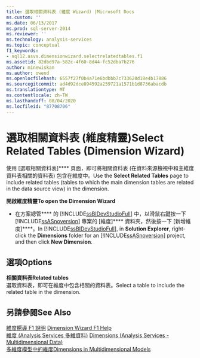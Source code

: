 ```yaml
---
title: 選取相關資料表 (維度 Wizard) |Microsoft Docs
ms.custom: ''
ms.date: 06/13/2017
ms.prod: sql-server-2014
ms.reviewer: ''
ms.technology: analysis-services
ms.topic: conceptual
f1_keywords:
- sql12.asvs.dimensionwizard.selectrelatedtables.f1
ms.assetid: 82dbd97a-582c-4f60-8d44-fc52dba7b276
author: minewiskan
ms.author: owend
ms.openlocfilehash: 6557f27f0b4a71e6bdbbb7c733628d18e4b17886
ms.sourcegitcommit: ad4d92dce894592a259721a1571b1d8736abacdb
ms.translationtype: MT
ms.contentlocale: zh-TW
ms.lasthandoff: 08/04/2020
ms.locfileid: "87708706"
---
```

# <a name="select-related-tables-dimension-wizard"></a><span data-ttu-id="ef241-102">選取相關資料表 (維度精靈)</span><span class="sxs-lookup"><span data-stu-id="ef241-102">Select Related Tables (Dimension Wizard)</span></span>
  <span data-ttu-id="ef241-103">使用 [選取相關資料表]\*\*\*\* 頁面，即可將相關資料表 (在資料來源檢視中和主維度資料表相關的資料表) 包含在維度中。</span><span class="sxs-lookup"><span data-stu-id="ef241-103">Use the **Select Related Tables** page to include related tables (tables to which the main dimension tables are related in the data source view) in the dimension.</span></span>  
  
 <span data-ttu-id="ef241-104">**開啟維度精靈**</span><span class="sxs-lookup"><span data-stu-id="ef241-104">**To open the Dimension Wizard**</span></span>  
  
-   <span data-ttu-id="ef241-105">在方案總管\*\*\*\* 的 [!INCLUDE[ssBIDevStudioFull](../includes/ssbidevstudiofull-md.md)] 中，以滑鼠右鍵按一下 [!INCLUDE[ssASnoversion](../includes/ssasnoversion-md.md)] 專案的 [維度]\*\*\*\* 資料夾，然後按一下 [新增維度]\*\*\*\*。</span><span class="sxs-lookup"><span data-stu-id="ef241-105">In [!INCLUDE[ssBIDevStudioFull](../includes/ssbidevstudiofull-md.md)], in **Solution Explorer**, right-click the **Dimensions** folder for an [!INCLUDE[ssASnoversion](../includes/ssasnoversion-md.md)] project, and then click **New Dimension**.</span></span>  
  
## <a name="options"></a><span data-ttu-id="ef241-106">選項</span><span class="sxs-lookup"><span data-stu-id="ef241-106">Options</span></span>  
 <span data-ttu-id="ef241-107">**相關資料表**</span><span class="sxs-lookup"><span data-stu-id="ef241-107">**Related tables**</span></span>  
 <span data-ttu-id="ef241-108">選取資料表，即可在維度中包含相關的資料表。</span><span class="sxs-lookup"><span data-stu-id="ef241-108">Select a table to include the related table in the dimension.</span></span>  
  
## <a name="see-also"></a><span data-ttu-id="ef241-109">另請參閱</span><span class="sxs-lookup"><span data-stu-id="ef241-109">See Also</span></span>  
 <span data-ttu-id="ef241-110">[維度嚮導 F1 說明](dimension-wizard-f1-help.md) </span><span class="sxs-lookup"><span data-stu-id="ef241-110">[Dimension Wizard F1 Help](dimension-wizard-f1-help.md) </span></span>  
 <span data-ttu-id="ef241-111">[維度 &#40;Analysis Services 多維資料&#41;](multidimensional-models-olap-logical-dimension-objects/dimensions-analysis-services-multidimensional-data.md) </span><span class="sxs-lookup"><span data-stu-id="ef241-111">[Dimensions &#40;Analysis Services - Multidimensional Data&#41;](multidimensional-models-olap-logical-dimension-objects/dimensions-analysis-services-multidimensional-data.md) </span></span>  
 [<span data-ttu-id="ef241-112">多維度模型中的維度</span><span class="sxs-lookup"><span data-stu-id="ef241-112">Dimensions in Multidimensional Models</span></span>](multidimensional-models/dimensions-in-multidimensional-models.md)  
  
  
